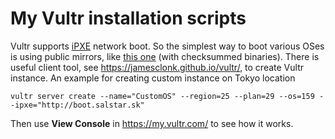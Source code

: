 # My Vultr installation scripts

Vultr supports [iPXE](http://ipxe.org/) network boot. So the simplest way to boot various OSes is using public mirrors, like [this one](http://boot.salstar.sk) (with checksummed binaries). There is useful client tool, see https://jamesclonk.github.io/vultr/, to create Vultr instance. An example for creating custom instance on Tokyo location

  ~~~
  vultr server create --name="CustomOS" --region=25 --plan=29 --os=159 --ipxe="http://boot.salstar.sk"
  ~~~

Then use **View Console** in https://my.vultr.com/ to see how it works.
